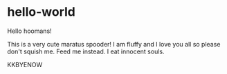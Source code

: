 # hello-world

Hello hoomans!

This is a very cute maratus spooder! I am fluffy and I love you all so please don't squish me. Feed me instead. I eat innocent souls. 

KKBYENOW
